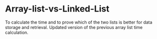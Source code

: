# Array-list-vs-Linked-List
To calculate the time and to prove which of the two lists is better for data storage and retrieval. Updated version of the previous array list time calculation.
